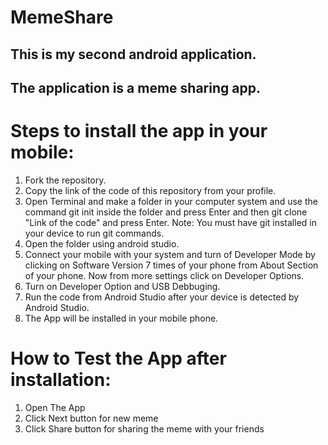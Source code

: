 # MemeShare
## This is my second android application.
## The application is a meme sharing app.


# Steps to install the app in your mobile:
1. Fork the repository.
2. Copy the link of the code of this repository from your profile.
3. Open Terminal and make a folder in your computer system and use the command git init inside the folder and press Enter and then git clone "Link of the code" and press Enter.
    Note: You must have git installed in your device to run git commands.
4. Open the folder using android studio.
5. Connect your mobile with your system and turn of Developer Mode by clicking on Software Version 7 times of your phone from About Section of your phone. Now from more settings click on Developer Options.
6. Turn on Developer Option and USB Debbuging.
7. Run the code from Android Studio after your device is detected by Android Studio.
8. The App will be installed in your mobile phone.


# How to Test the App after installation:
1. Open The App
2. Click Next button for new meme
3. Click Share button for sharing the meme with your friends

